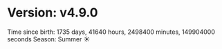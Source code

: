 # Version: v4.9.0
Time since birth: 1735 days, 41640 hours, 2498400 minutes, 149904000 seconds
Season: Summer ☀️
